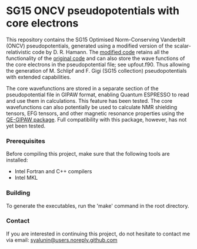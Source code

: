 
# SG15 ONCV pseudopotentials with core electrons

This repository contains the SG15 Optimised Norm-Conserving Vanderbilt (ONCV) pseudopotentials, generated using a modified version of the scalar-relativistic code by D. R. Hamann. The [modified code](https://github.com/syalunin/SG15-pseudopotentials/tree/main/src) retains all the functionality of the [original code](http://www.quantum-simulation.org/potentials/sg15_oncv/) and can also store the wave functions of the core electrons in the pseudopotential file; see upfout.f90. Thus allowing the generation of M. Schlipf and F. Gigi (SG15 collection) pseudopotentials with extended capabilities.

The core wavefunctions are stored in a separate section of the pseudopotential file in GIPAW format, enabling Quantum ESPRESSO to read and use them in calculations. This feature has been tested. The core wavefunctions can also potentially be used to calculate NMR shielding tensors, EFG tensors, and other magnetic resonance properties using the [QE-GIPAW package](https://github.com/dceresoli/qe-gipaw). Full compatibility with this package, however, has not yet been tested.

### Prerequisites
Before compiling this project, make sure that the following tools are installed:
- Intel Fortran and C++ compilers
- Intel MKL

### Building
To generate the executables, run the 'make' command in the root directory.

### Contact
If you are interested in continuing this project, do not hesitate to contact me via email:
syalunin@users.noreply.github.com
